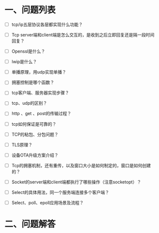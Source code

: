 # 一、问题列表

- [ ] tcp/ip五层协议各层都实现什么功能？

- [ ] Tcp server端和client端是怎么交互的，是收到之后立即回复还是隔一段时间回复？

- [ ] Openssl是什么？
- [ ] lwip是什么？

- [ ] 单播原理，用udp实现单播？

- [ ] 拥塞控制是哪个函数？

- [ ] tcp客户端、服务器实现步骤？

- [ ] tcp、udp的区别？

- [ ] http 、get 、post的传输过程？

- [ ] tcp如何保证是可靠的？

- [ ] TCP的粘包、分包问题？

- [ ] TLS原理？

- [ ] 设备OTA升级方案介绍？

- [ ] Tcp的拥塞机制，还有重传，以及窗口大小是如何制定的，窗口是如何创建的？

- [ ] Socket的server端和client端都执行了哪些操作（注意socketopt）？

- [ ] Select的具体用法，同一个服务端连接多个客户端？

- [ ] Select、poll、epoll应用场景及流程？

# 二、问题解答